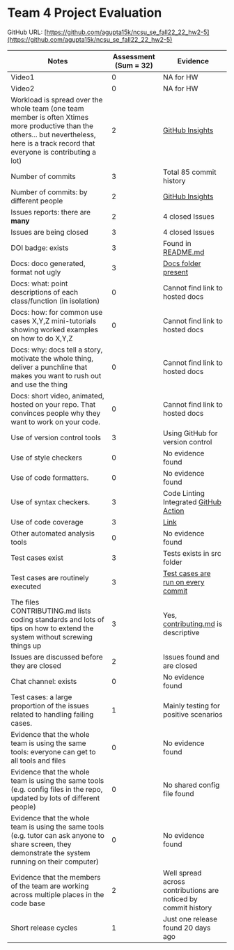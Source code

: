 # Team 4 Project Evaluation

GitHub URL: [https://github.com/agupta15k/ncsu_se_fall22_22_hw2-5](https://github.com/agupta15k/ncsu_se_fall22_22_hw2-5)

|Notes|Assessment (Sum = 32)|Evidence|
|-----|----------|--------|
|Video1|0|NA for HW|
|Video2|0|NA for HW|
|Workload is spread over the whole team (one team member is often Xtimes more productive than the others... but nevertheless, here is a track record that everyone is contributing a lot)|2|[GitHub Insights](https://github.com/agupta15k/ncsu_se_fall22_22_hw2-5/graphs/contributors)|
|Number of commits|3|Total 85 commit history|
|Number of commits: by different people|2|[GitHub Insights](https://github.com/agupta15k/ncsu_se_fall22_22_hw2-5/graphs/contributors)|
|Issues reports: there are **many**|2|4 closed Issues|
|Issues are being closed|3|4 closed Issues|
|DOI badge: exists|3|Found in [README.md](https://github.com/agupta15k/ncsu_se_fall22_22_hw2-5/blob/main/README.md)|
|Docs: doco generated, format not ugly |3| [Docs folder present](https://github.com/agupta15k/ncsu_se_fall22_22_hw2-5/tree/main/Docs/Evaluations)|
|Docs: what: point descriptions of each class/function (in isolation) |0|Cannot find link to hosted docs|
|Docs: how: for common use cases X,Y,Z mini-tutorials showing worked examples on how to do X,Y,Z|0|Cannot find link to hosted docs|
|Docs: why: docs tell a story, motivate the whole thing, deliver a punchline that makes you want to rush out and use the thing|0|Cannot find link to hosted docs|
|Docs: short video, animated, hosted on your repo. That convinces people why they want to work on your code.|0|Cannot find link to hosted docs|
|Use of version control tools|3|Using GitHub for version control|
|Use of style checkers |0|No evidence found|
|Use of code formatters. |0|No evidence found|
|Use of syntax checkers. |3|Code Linting Integrated [GitHub Action](https://github.com/agupta15k/ncsu_se_fall22_22_hw2-5/actions/workflows/run-test.yml)|
|Use of code coverage |3|[Link](https://github.com/agupta15k/ncsu_se_fall22_22_hw2-5/blob/main/coverage_report.txt)|
|Other automated analysis tools|0|No evidence found|
|Test cases exist|3|Tests exists in src folder|
|Test cases are routinely executed|3|[Test cases are run on every commit](https://github.com/agupta15k/ncsu_se_fall22_22_hw2-5/blob/main/.github/workflows/run-test.yml)|
|The files CONTRIBUTING.md lists coding standards and lots of tips on how to extend the system without screwing things up|3|Yes, [contributing.md](https://github.com/agupta15k/ncsu_se_fall22_22_hw2-5/blob/main/CONTRIBUTING.md) is descriptive|
|Issues are discussed before they are closed|2|Issues found and are closed|
|Chat channel: exists|0|No evidence found|
|Test cases: a large proportion of the issues related to handling failing cases.|1|Mainly testing for positive scenarios|
|Evidence that the whole team is using the same tools: everyone can get to all tools and files|0|No evidence found|
|Evidence that the whole team is using the same tools (e.g. config files in the repo, updated by lots of different people)|0|No shared config file found|
|Evidence that the whole team is using the same tools (e.g. tutor can ask anyone to share screen, they demonstrate the system running on their computer)|0|No evidence found|
|Evidence that the members of the team are working across multiple places in the code base|2|Well spread across contributions are noticed by commit history|
|Short release cycles |1|Just one release found 20 days ago|

